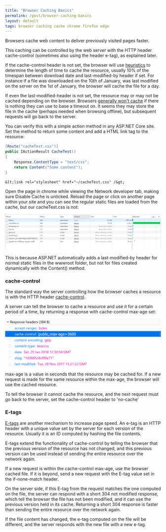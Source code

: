 ```yaml
---
title: "Browser Caching Basics"
permalink: /post/browser-caching-basics
layout: default
tags: browser caching cache chrome firefox edge
---
```


Browsers cache web content to deliver previously visited pages faster.

This caching can be controlled by the web server with the HTTP header cache-control (sometimes also using the header e-tag), as explained later.

If the cache-control header is not set, the browser will use [heuristics](https://stackoverflow.com/questions/14345898/what-heuristics-do-browsers-use-to-cache-resources-not-explicitly-set-to-be-cach/31852117#31852117) to determine the length of time to cache the resource, usually 10% of the timespan between download date and last-modified-by header if set. For instance if a file was downloaded on the 10th of January, was last modified on the server on the 1st of January, the browser will cache the file for a day.

If even the last-modified-header is not set, the resource may or may not be cached depending on the browser. Browsers [generally won't cache](https://stackoverflow.com/questions/5477566/no-last-modified-http-header-however-cached) if there is nothing they can use to base a timeout on. It seems they may store the file in the cache (perhaps needed when browsing offline), but subsequent requests will go back to the server.

You can verify this with a simple action method in any ASP.NET Core site. Set the method to return some content and add a HTML link tag to the resource:

```csharp
[Route("cacheTest.css")]
public IActionResult CacheTest()
{
    Response.ContentType = "text/css";
    return Content("Some content");
}
```

```xhtml
&lt;link rel="stylesheet" href="~/cacheTest.css" /&gt;
```

Open the page in chrome while viewing the Network developer tab, making sure Disable Cache is unticked. Reload the page or click on another page within your site and you can see the regular static files are loaded from the cache, but our cacheTest.css is not:

![Chrome Network Tab](/assets/img/chrome_network.png)


This is because ASP.NET automatically adds a last-modified-by header for normal static files in the wwwroot folder, but not for files created dynamically with the Content() method.

### cache-control

The standard way the server controlling how the browser caches a resource is with the HTTP header [cache-control](https://varvy.com/pagespeed/cache-control.html).

A server can tell the browser to cache a resource and use it for a certain period of a time, by returning a response with cache-control max-age set:

![Cache Control Max Age Header](/assets/img/chrome_cache_control_header.png)

max-age is a value in seconds that the resource may be cached for. If a new request is made for the same resource within the max-age, the browser will use the cached resource.

To tell the browser it cannot cache the resource, and the next request must go back to the server, set the cache-control header to 'no-cache'

### E-tags

[E-tags](https://developer.mozilla.org/en-US/docs/Web/HTTP/Headers/ETag) are another mechanism to increase page speed. An e-tag is an HTTP header with a unique value set by the server for each version of the resource. Usually it is an ID computed by hashing the file contents.

E-tags extend the functionality of cache-control by telling the browser that the previous version of the resource has not changed, and this previous version can be used instead of sending the entire resource over the network again.

If a new request is within the cache-control max-age, use the browser cached file. If it is beyond, send a new request with the E-tag value set in the if-none-match header.

On the server side, if this E-tag from the request matches the one computed on the file,
the server can respond with a short 304 not modified response, which tell the browser the file has not been modified, and it can use the previous version held in its cache. Returning a short 304 response is faster than sending the entire resource over the network again.

If the file content has changed, the e-tag computed on the file will be different, and the server responds with the new file with a new e-tag.
